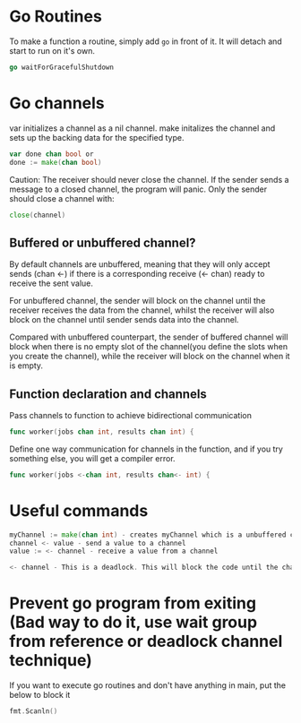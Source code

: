 
# Go Routines
To make a function a routine, simply add `go` in front of it. It will detach and start to run on it's own.
```go
go waitForGracefulShutdown 
```
# Go channels
var initializes a channel as a nil channel. make initalizes the channel and sets up the backing data for the specified type.
```go
var done chan bool or
done := make(chan bool)
```
Caution: The receiver should never close the channel. If the sender sends a message to a closed channel, the program will panic. Only the sender should close a channel with:
```go
close(channel)
```

## Buffered or unbuffered channel?
By default channels are unbuffered, meaning that they will only accept sends (chan <-) if there is a corresponding receive (<- chan) ready to receive the sent value.

For unbuffered channel, the sender will block on the channel until the receiver receives the data from the channel, whilst the receiver will also block on the channel until sender sends data into the channel.

Compared with unbuffered counterpart, the sender of buffered channel will block when there is no empty slot of the channel(you define the slots when you create the channel), while the receiver will block on the channel when it is empty.

## Function declaration and channels
Pass channels to function to achieve bidirectional communication
```go
func worker(jobs chan int, results chan int) {
```
Define one way communication for channels in the function, and if you try something else, you will get a compiler error.
```go
func worker(jobs <-chan int, results chan<- int) {
```


# Useful commands
```go
myChannel := make(chan int) - creates myChannel which is a unbuffered channel of type int
channel <- value - send a value to a channel
value := <- channel - receive a value from a channel

<- channel - This is a deadlock. This will block the code until the channel receives a value

```

# Prevent go program from exiting (Bad way to do it, use wait group from reference or deadlock channel technique)
If you want to execute go routines and don't have anything in main, put the below to block it
```go
fmt.Scanln()
```